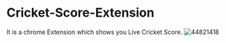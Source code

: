 # Cricket-Score-Extension
It is a chrome Extension which shows you Live Cricket Score.
![44821418](https://github.com/AkashParley/Cricket-Score-Extension/assets/109304070/5ef7efea-594c-41f6-a0e8-4e153b67b200)
